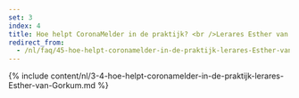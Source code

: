 ```yaml
---
set: 3
index: 4
title: Hoe helpt CoronaMelder in de praktijk? <br />Lerares Esther van Gorkum
redirect_from: 
  - /nl/faq/45-hoe-helpt-coronamelder-in-de-praktijk-lerares-Esther-van-Gorkum
---
```

{% include content/nl/3-4-hoe-helpt-coronamelder-in-de-praktijk-lerares-Esther-van-Gorkum.md %}
